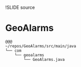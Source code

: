 !SLIDE source

# GeoAlarms #

    @@@
    ~/repos/GeoAlarms/src/main/java
    └── com
        └── geoalarms
            └── GeoAlarms.java
